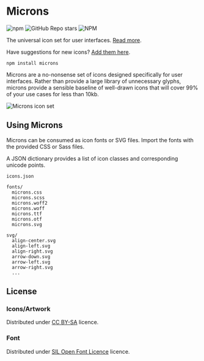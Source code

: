 # Microns

![npm](https://img.shields.io/npm/v/microns)
![GitHub Repo stars](https://img.shields.io/github/stars/stephenhutchings/microns)
![NPM](https://img.shields.io/npm/l/microns)

The universal icon set for user interfaces. [Read more](https://www.s-ings.com/projects/microns-icon-font/).

Have suggestions for new icons? [Add them here](https://github.com/stephenhutchings/microns/issues/21).

```
npm install microns
```

Microns are a no-nonsense set of icons designed specifically for user
interfaces. Rather than provide a large library of unnecessary glyphs,
microns provide a sensible baseline of well-drawn icons that will cover
99% of your use cases for less than 10kb.

![Microns icon set](https://stephenhutchings.github.io/microns/fonts/preview.svg)

## Using Microns

Microns can be consumed as icon fonts or SVG files. Import the fonts with the provided CSS or Sass files.

A JSON dictionary provides a list of icon classes and corresponding unicode points.

```
icons.json

fonts/
  microns.css
  microns.scss
  microns.woff2
  microns.woff
  microns.ttf
  microns.otf
  microns.svg

svg/
  align-center.svg
  align-left.svg
  align-right.svg
  arrow-down.svg
  arrow-left.svg
  arrow-right.svg
  ...
```

## License

### Icons/Artwork

Distributed under
[CC BY-SA](http://creativecommons.org/licenses/by-sa/3.0/) licence.

### Font

Distributed under
[SIL Open Font Licence](http://scripts.sil.org/cms/scripts/page.php?item_id=OFL_web) licence.
